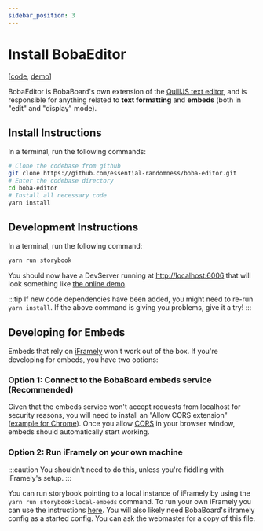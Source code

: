```yaml
---
sidebar_position: 3
---
```


# Install BobaEditor

\[[code](https://github.com/essential-randomness/boba-editor), [demo](https://bobaeditor.netlify.app/?path=/story/editor-preview--simple-editor)]

BobaEditor is BobaBoard's own extension of the [QuillJS text editor](https://quilljs.com/), and is responsible for anything related to **text formatting** and **embeds** (both in "edit" and "display" mode).

## Install Instructions

In a terminal, run the following commands:

```bash
# Clone the codebase from github
git clone https://github.com/essential-randomness/boba-editor.git
# Enter the codebase directory
cd boba-editor
# Install all necessary code
yarn install
```

## Development Instructions

In a terminal, run the following command:

```bash
yarn run storybook
```

You should now have a DevServer running at [http://localhost:6006](http://localhost:6006) that will look something like [the online demo](https://bobaeditor.netlify.app/).

:::tip
If new code dependencies have been added, you might need to re-run `yarn install`. If the above command is giving you problems, give it a try!
:::

## Developing for Embeds

Embeds that rely on [iFramely](https://github.com/itteco/iframely) won't work out of the box. If you're developing for embeds, you have two options:

### Option 1: Connect to the BobaBoard embeds service (Recommended)

Given that the embeds service won't accept requests from localhost for security reasons, you will need to install an "Allow CORS extension" ([example for Chrome](https://chrome.google.com/webstore/detail/allow-cors-access-control/lhobafahddgcelffkeicbaginigeejlf?hl=en)). Once you allow [CORS](https://en.wikipedia.org/wiki/Cross-origin_resource_sharing) in your browser window, embeds should automatically start working.

### Option 2: Run iFramely on your own machine

:::caution
You shouldn't need to do this, unless you're fiddling with iFramely's setup.
:::

You can run storybook pointing to a local instance of iFramely by using the `yarn run storybook:local-embeds` command. To run your own iFramely you can use the instructions [here](https://iframely.com/docs/host). You will also likely need BobaBoard's iframely config as a started config. You can ask the webmaster for a copy of this file.

